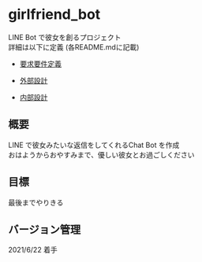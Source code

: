 # girlfriend_bot  
LINE Bot で彼女を創るプロジェクト  
詳細は以下に定義 (各README.mdに記載)  

* [要求要件定義](https://github.com/ryoono/girlfriend_bot/tree/main/RequirementDefinition)  

* [外部設計](https://github.com/ryoono/girlfriend_bot/tree/main/ExternalDesign)  

* [内部設計](https://github.com/ryoono/girlfriend_bot/tree/main/InternalDesign)  

## 概要  
LINE で彼女みたいな返信をしてくれるChat Bot を作成  
おはようからおやすみまで、優しい彼女とお過ごしください  

## 目標  
最後までやりきる  

## バージョン管理  
2021/6/22 着手
